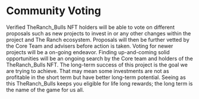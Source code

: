 # Community Voting

Verified TheRanch\_Bulls NFT holders will be able to vote on different proposals such as new projects to invest in or any other changes within the project and The Ranch ecosystem. Proposals will then be further vetted by the Core Team and advisers before action is taken. Voting for newer projects will be a on-going endeavor. Finding up-and-coming solid opportunities will be an ongoing search by the Core team and holders of the TheRanch\_Bulls NFT. The long-term success of this project is the goal we are trying to achieve. That may mean some investments are not as profitable in the short term but have better long-term potential. Seeing as this TheRanch\_Bulls keeps you eligible for life long rewards; the long term is the name of the game for us all.
